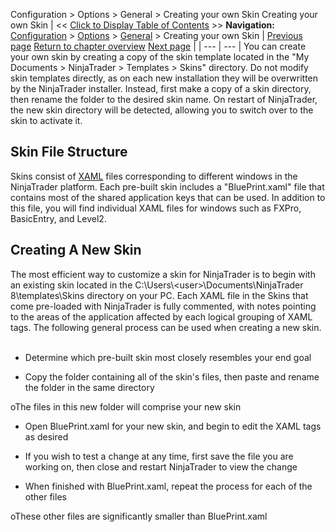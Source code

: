 ﻿
Configuration \> Options \> General \> Creating your own Skin
Creating your own Skin
| \<\< [Click to Display Table of Contents](creating_your_own_skin.md) \>\> **Navigation:**     [Configuration](configuration.md) \> [Options](options.md) \> [General](general_section.md) \> Creating your own Skin | [Previous page](general_section.md) [Return to chapter overview](general_section.md) [Next page](enabling_disabling-multi-provi.md) |
| --- | --- |
You can create your own skin by creating a copy of the skin template located in the "My Documents \> NinjaTrader \> Templates \> Skins" directory. Do not modify skin templates directly, as on each new installation they will be overwritten by the NinjaTrader installer. Instead, first make a copy of a skin directory, then rename the folder to the desired skin name. On restart of NinjaTrader, the new skin directory will be detected, allowing you to switch over to the skin to activate it.
 
## Skin File Structure
Skins consist of [XAML](https://msdn.microsoft.com/en-us/library/Cc295302.aspx) files corresponding to different windows in the NinjaTrader platform. Each pre\-built skin includes a "BluePrint.xaml" file that contains most of the shared application keys that can be used. In addition to this file, you will find individual XAML files for windows such as FXPro, BasicEntry, and Level2\. 
 
## Creating A New Skin
The most efficient way to customize a skin for NinjaTrader is to begin with an existing skin located in the C:\\Users\\\<user\>\\Documents\\NinjaTrader 8\\templates\\Skins directory on your PC. Each XAML file in the Skins that come pre\-loaded with NinjaTrader is fully commented, with notes pointing to the areas of the application affected by each logical grouping of XAML tags. The following general process can be used when creating a new skin.
 
- Determine which pre\-built skin most closely resembles your end goal

- Copy the folder containing all of the skin's files, then paste and rename the folder in the same directory

oThe files in this new folder will comprise your new skin

- Open BluePrint.xaml for your new skin, and begin to edit the XAML tags as desired

- If you wish to test a change at any time, first save the file you are working on, then close and restart NinjaTrader to view the change

- When finished with BluePrint.xaml, repeat the process for each of the other files 

oThese other files are significantly smaller than BluePrint.xaml
